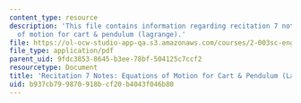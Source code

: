 ```yaml
---
content_type: resource
description: 'This file contains information regarding recitation 7 notes: equations
  of motion for cart & pendulum (lagrange).'
file: https://ol-ocw-studio-app-qa.s3.amazonaws.com/courses/2-003sc-engineering-dynamics-fall-2011/b937cb799870918bcf20b4043f046b80_MIT2_003SCF11_rec7notes1.pdf
file_type: application/pdf
parent_uid: 9fdc3853-8645-b3ee-78bf-504125c7ccf2
resourcetype: Document
title: 'Recitation 7 Notes: Equations of Motion for Cart & Pendulum (Lagrange)'
uid: b937cb79-9870-918b-cf20-b4043f046b80
---
```

